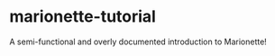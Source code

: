 marionette-tutorial
===================

A semi-functional and overly documented introduction to Marionette!
